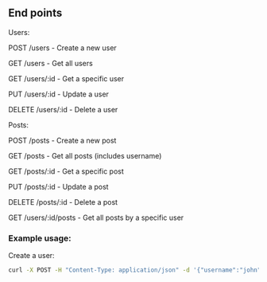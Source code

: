 ## End points

Users:

POST /users - Create a new user

GET /users - Get all users

GET /users/:id - Get a specific user

PUT /users/:id - Update a user

DELETE /users/:id - Delete a user

Posts:

POST /posts - Create a new post

GET /posts - Get all posts (includes username)

GET /posts/:id - Get a specific post

PUT /posts/:id - Update a post

DELETE /posts/:id - Delete a post

GET /users/:id/posts - Get all posts by a specific user

### Example usage:

Create a user:

```bash
curl -X POST -H "Content-Type: application/json" -d '{"username":"john","email":"john@example.com"}' http://localhost:3000/users
